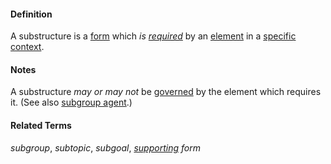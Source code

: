 #### Definition

A substructure is a [form](https://github.com/gcassel/Modular-Organization-Terminology/blob/master/terms/form.md) which *is [required](https://github.com/gcassel/Modular-Organization-Terminology/blob/master/terms/require.md)* by an [element](https://github.com/gcassel/Modular-Organization-Terminology/blob/master/terms/element.md) in a [specific](https://github.com/gcassel/Modular-Organization-Terminology/blob/master/terms/specific.md) [context](https://github.com/gcassel/Modular-Organization-Terminology/blob/master/terms/context.md).

#### Notes

A substructure *may or may not* be [governed](https://github.com/gcassel/Modular-Organization-Terminology/blob/master/terms/govern.md) by the element which requires it.  (See also [subgroup agent](https://github.com/gcassel/Modular-Organization-Terminology/blob/master/compound-terms/subgroup-agent.md).)

#### Related Terms

*subgroup*, *subtopic*, *subgoal*, *[supporting](https://github.com/gcassel/Modular-Organization-Terminology/blob/master/terms/support.md) form*


